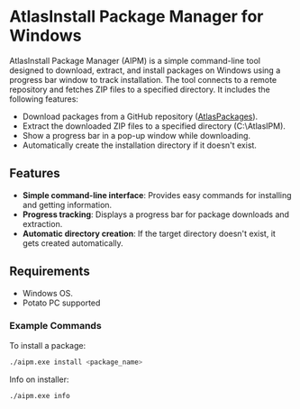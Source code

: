 # AtlasInstall Package Manager for Windows

AtlasInstall Package Manager (AIPM) is a simple command-line tool designed to download, extract, and install packages on Windows using a progress bar window to track installation. The tool connects to a remote repository and fetches ZIP files to a specified directory. It includes the following features:

- Download packages from a GitHub repository ([AtlasPackages](https://github.com/NanoSoftDevTeam/AtlasPackageManager)).
- Extract the downloaded ZIP files to a specified directory (C:\AtlasIPM).
- Show a progress bar in a pop-up window while downloading.
- Automatically create the installation directory if it doesn't exist.

## Features

- **Simple command-line interface**: Provides easy commands for installing and getting information.
- **Progress tracking**: Displays a progress bar for package downloads and extraction.
- **Automatic directory creation**: If the target directory doesn't exist, it gets created automatically.
  
## Requirements

- Windows OS.
- Potato PC supported

### Example Commands

To install a package:

```bash
./aipm.exe install <package_name>
```

Info on installer:
```bash
./aipm.exe info
```
